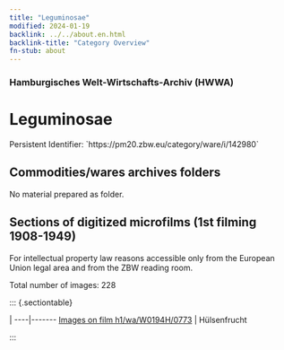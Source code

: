```yaml
---
title: "Leguminosae"
modified: 2024-01-19
backlink: ../../about.en.html
backlink-title: "Category Overview"
fn-stub: about
---
```


### Hamburgisches Welt-Wirtschafts-Archiv (HWWA)

# Leguminosae

<div class="hint">Persistent Identifier: `https://pm20.zbw.eu/category/ware/i/142980`</div>







## Commodities/wares archives folders





No material prepared as folder.



<a id="filmsections" />

## Sections of digitized microfilms (1st filming 1908-1949)

<p>For intellectual property law reasons accessible only from the European Union legal area and from the ZBW reading room.</p>



<p>Total number of images: 228</p>




::: {.sectiontable}

 | 
----|-------
<a class="btn" href="https://pm20.zbw.eu/film/h1/wa/W0194H/0773" rel="nofollow">Images on film h1/wa/W0194H/0773</a> | Hülsenfrucht


:::
















